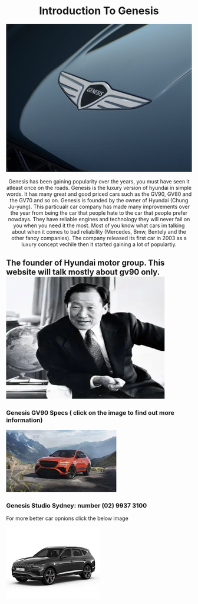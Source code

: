 <!Doctype html>
<html>
<body>
<h1 align="center"> Introduction To Genesis  </h1>
<p align="center">
<img src="logo 3.png" width="800" height="400" />
</p>
<P align="center">
Genesis has been gaining popularity over the years, you must have seen it atleast once on the roads. Genesis is the luxury version of hyundai in simple words. It has many great and good priced cars such as the GV90, GV80 and the GV70 and so on. Genesis is founded by the owner of Hyundai (Chung Ju-yung). This particualr car company has made many improvements over the year from being the car that people hate to the car that people prefer nowdays. They have reliable engines and technology they will never fail on you when you need it the most. Most of you know what cars im talking about when it comes to bad reliability (Mercedes, Bmw, Bentely and the other fancy companies). The company released its first car in 2003 as a luxury concept vechile then it started gaining a lot of populartiy.
<H2>The founder of Hyundai motor group. This website will talk mostly about gv90 only.
<img src="hyundai yea.webp" width="430" height="330" /> 

<H3> Genesis GV90 Specs ( click on the image to find out more information)</H3>
<a href="https://github.com/Ahaan578/How-Genesis-was-formed"><img src="amazing car.jpeg" alt="what you want audio descriptions to call it" style=width:430px,height:230px,"></a>

<h3> Genesis Studio Sydney: number  (02) 9937 3100</h3>
      
<p> For more better car opnions click the below image </p>
<a href="https://github.com/Ahaan578/good-other-cars/edit/main/README.md"><img src="gv80.jfif" alt="what you want audio descriptions to call it" style=width:430px,height:230px,"></a>
